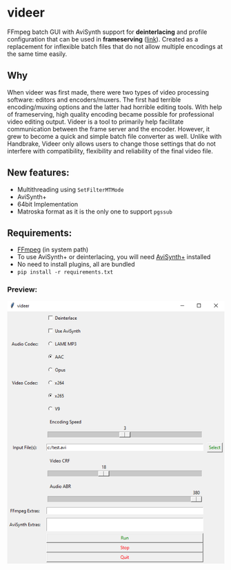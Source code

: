 # videer
FFmpeg batch GUI with AviSynth support for **deinterlacing** and profile configuration that can be used in **frameserving** ([link](https://github.com/satishsampath/frame-server)). Created as a replacement for inflexible batch files that do not allow multiple encodings at the same time easily.

## Why
When videer was first made, there were two types of video processing software: editors and encoders/muxers. The first had terrible encoding/muxing options and the latter had horrible editing tools. With help of frameserving, high quality encoding became possible for professional video editing output. Videer is a tool to primarily help facilitate communication between the frame server and the encoder. However, it grew to become a quick and simple batch file converter as well. Unlike with Handbrake, Videer only allows users to change those settings that do not interfere with compatibility, flexibility and reliability of the final video file.

## New features:
- Multithreading using `SetFilterMTMode`
- AviSynth+
- 64bit Implementation
- Matroska format as it is the only one to support `pgssub`

## Requirements:
- [FFmpeg](https://ffmpeg.org/) (in system path)
- To use AviSynth+ or deinterlacing, you will need [AviSynth+](https://avs-plus.net/) installed
- No need to install plugins, all are bundled
- `pip install -r requirements.txt`

### Preview:    
![thumb](thumb.png)
